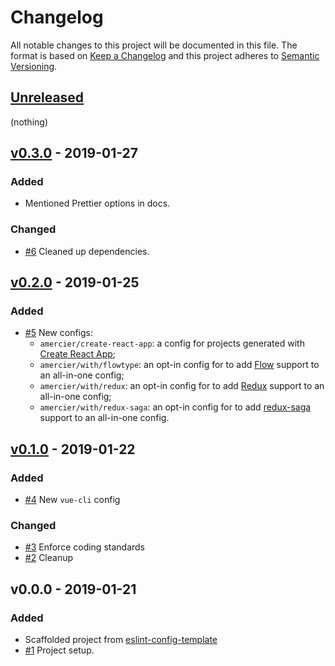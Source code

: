 # Changelog

All notable changes to this project will be documented in this file.
The format is based on [Keep a Changelog](https://keepachangelog.com/en/1.0.0/)
and this project adheres to [Semantic Versioning](https://semver.org/spec/v2.0.0.html).

## [Unreleased]

(nothing)

## [v0.3.0] - 2019-01-27

### Added

- Mentioned Prettier options in docs.

### Changed

- [#6] Cleaned up dependencies.

## [v0.2.0] - 2019-01-25

### Added

- [#5] New configs:
  - `amercier/create-react-app`: a config for projects generated with [Create React App];
  - `amercier/with/flowtype`: an opt-in config for to add [Flow] support to an all-in-one config;
  - `amercier/with/redux`: an opt-in config for to add [Redux] support to an all-in-one config;
  - `amercier/with/redux-saga`: an opt-in config for to add [redux-saga] support to an all-in-one config.

## [v0.1.0] - 2019-01-22

### Added

- [#4] New `vue-cli` config

### Changed

- [#3] Enforce coding standards
- [#2] Cleanup

## v0.0.0 - 2019-01-21

### Added

- Scaffolded project from [eslint-config-template]
- [#1] Project setup.

[eslint-config-template]: https://github.com/amercier/eslint-config-template
[create react app]: https://facebook.github.io/create-react-app/
[flow]: https://flow.org/
[redux]: https://redux.js.org/
[redux-saga]: https://redux-saga.js.org/
[#1]: https://github.com/amercier/eslint-config-amercier/pull/1
[#2]: https://github.com/amercier/eslint-config-amercier/pull/2
[#3]: https://github.com/amercier/eslint-config-amercier/pull/3
[#4]: https://github.com/amercier/eslint-config-amercier/pull/4
[#5]: https://github.com/amercier/eslint-config-amercier/pull/5
[#6]: https://github.com/amercier/eslint-config-amercier/pull/6
[unreleased]: https://github.com/amercier/eslint-config-jsdoc-strict/compare/v0.3.0...HEAD
[v0.3.0]: https://github.com/amercier/eslint-config-jsdoc-strict/compare/v0.2.0...v0.3.0
[v0.2.0]: https://github.com/amercier/eslint-config-jsdoc-strict/compare/v0.1.0...v0.2.0
[v0.1.0]: https://github.com/amercier/eslint-config-jsdoc-strict/compare/v0.0.0...v0.1.0
